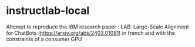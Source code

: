 # instructlab-local
Attempt to reproduce the IBM research paper : LAB: Large-Scale Alignment for ChatBots (https://arxiv.org/abs/2403.01081) in french and with the constraints of a consumer GPU
